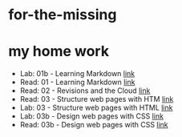 # for-the-missing
# my home work 
* Lab: 01b - Learning Markdown [link](https://jalalaldee.github.io/reading-nots/)
* Read: 01 - Learning Markdown [link](https://jalalaldee.github.io/reading-nots/)
* Read: 02 - Revisions and the Cloud [link](https://jalalaldee.github.io/reading-nots/)
* Read: 03 - Structure web pages with HTM [link](https://jalalaldee.github.io/reading-nots/)
* Lab: 03 - Structure web pages with HTML [link](https://jalalaldee.github.io/reading-nots/)
* Lab: 03b - Design web pages with CSS [link](https://jalalaldee.github.io/reading-nots/)
* Read: 03b - Design web pages with CSS [link](https://jalalaldee.github.io/reading-nots/)
